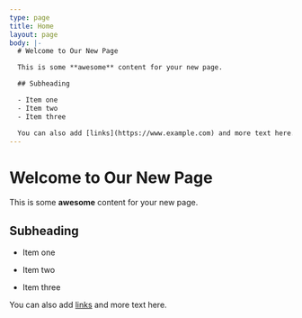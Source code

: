```yaml
---
type: page
title: Home
layout: page
body: |-
  # Welcome to Our New Page

  This is some **awesome** content for your new page.

  ## Subheading

  - Item one
  - Item two
  - Item three

  You can also add [links](https://www.example.com) and more text here.
---
```

# Welcome to Our New Page

This is some **awesome** content for your new page.

## Subheading

*   Item one

*   Item two

*   Item three

You can also add [links](https://www.example.com) and more text here.

